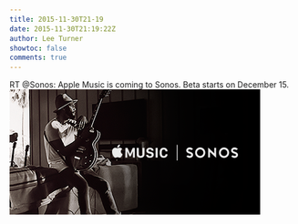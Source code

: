 ```yaml
---
title: 2015-11-30T21-19
date: 2015-11-30T21:19:22Z
author: Lee Turner
showtoc: false
comments: true
---
```


RT @Sonos: Apple Music is coming to Sonos.  Beta starts on December 15. ![](/img/x//671438394019463168-CVFIMC4XAAEi_E_.png)

